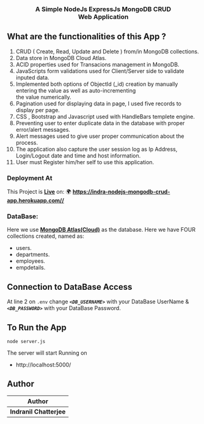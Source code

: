 <h3 align="center">
    <b>A Simple NodeJs ExpressJs MongoDB CRUD<br> Web Application </b> 
<br>
</h3>

## What are the functionalities of this App ?

1.  CRUD ( Create, Read, Update and Delete ) from/in MongoDB collections.
2.  Data store in MongoDB Cloud Atlas.
3.  ACID properties used for Transacions management in MongoDB.
4.  JavaScripts form validations used for Client/Server side to validate inputed data.
5.  Implemented both options of ObjectId (\_id) creation by manually entering the value as well as auto-incrementing  
    the value numerically.
6.  Pagination used for displaying data in page, I used five records to display per page.
7.  CSS , Bootstrap and Javascript used with HandleBars templete engine.
8.  Preventing user to enter duplicate data in the database with proper error/alert messages.
9.  Alert messages used to give user proper communication about the process.
10. The application also capture the user session log as Ip Address, Login/Logout date and time and host information.
11. User must Register him/her self to use this application.

### Deployment At

This Project is **[Live](https://indra-nodejs-mongodb-crud-app.herokuapp.com//)** on: 🌍 **https://indra-nodejs-mongodb-crud-app.herokuapp.com//**

### DataBase:

Here we use **[MongoDB Atlas(Cloud)](https://www.mongodb.com/cloud/atlas)** as the database. Here we have FOUR collections created, named as:

- users.
- departments.
- employees.
- empdetails.

## Connection to DataBase Access

At line 2 on `.env` change **_`<DB_USERNAME>`_** with your DataBase UserName & **_`<DB_PASSWORD>`_** with your DataBase Password.

## To Run the App

```
node server.js
```

The server will start Running on

- http://localhost:5000/

## Author

| Author                  |
| ----------------------- |
| **Indranil Chatterjee** |
